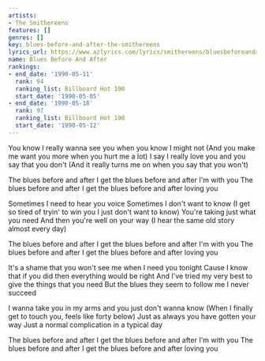 ```yaml
---
artists:
- The Smithereens
features: []
genres: []
key: blues-before-and-after-the-smithereens
lyrics_url: https://www.azlyrics.com/lyrics/smithereens/bluesbeforeandafter.html
name: Blues Before And After
rankings:
- end_date: '1990-05-11'
  rank: 94
  ranking_list: Billboard Hot 100
  start_date: '1990-05-05'
- end_date: '1990-05-18'
  rank: 97
  ranking_list: Billboard Hot 100
  start_date: '1990-05-12'
---
```


You know I really wanna see you when you know I might not
(And you make me want you more when you hurt me a lot)
I say I really love you and you say that you don't
(And it really turns me on when you say that you won't)

The blues before and after
I get the blues before and after I'm with you
The blues before and after
I get the blues before and after loving you

Sometimes I need to hear you voice
Sometimes I don't want to know
(I get so tired of tryin' to win you I just don't want to know)
You're taking just what you need
And then you're well on your way
(I hear the same old story almost every day)

The blues before and after
I get the blues before and after I'm with you
The blues before and after
I get the blues before and after loving you

It's a shame that you won't see me when I need you tonight
Cause I know that if you did then everything would be right
And I've tried my very best to give the things that you need
But the blues they seem to follow me I never succeed

I wanna take you in my arms and you just don't wanna know
(When I finally get to touch you, feels like forty below)
Just as always you have gotten your way
Just a normal complication in a typical day

The blues before and after
I get the blues before and after I'm with you
The blues before and after
I get the blues before and after loving you



